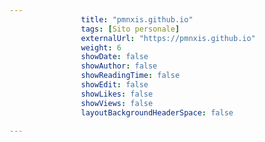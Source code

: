 ---
                title: "pmnxis.github.io"
                tags: [Sito personale]
                externalUrl: "https://pmnxis.github.io"
                weight: 6
                showDate: false
                showAuthor: false
                showReadingTime: false
                showEdit: false
                showLikes: false
                showViews: false
                layoutBackgroundHeaderSpace: false
                ---

